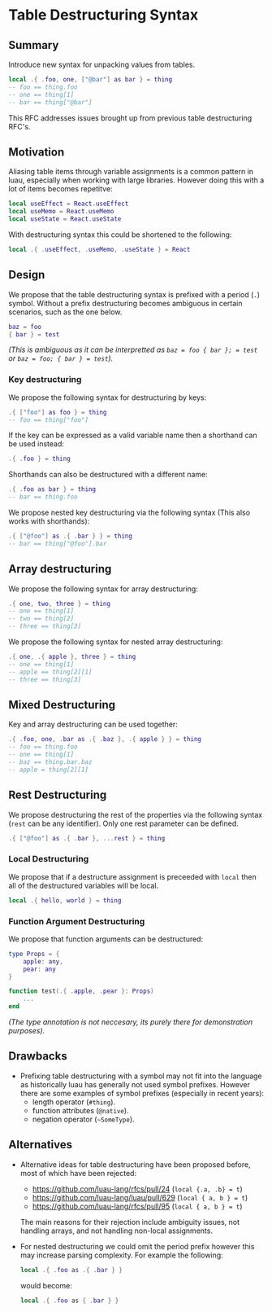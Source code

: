 # Table Destructuring Syntax



## Summary
Introduce new syntax for unpacking values from tables.

```lua
local .{ .foo, one, ["@bar"] as bar } = thing
-- foo == thing.foo
-- one == thing[1]
-- bar == thing["@bar"]
```

This RFC addresses issues brought up from previous table destructuring RFC's.



## Motivation
Aliasing table items through variable assignments is a common pattern in luau, especially when working with large libraries. However doing this with a lot of items becomes repetitve:
```lua
local useEffect = React.useEffect
local useMemo = React.useMemo
local useState = React.useState
```

With destructuring syntax this could be shortened to the following:
```lua
local .{ .useEffect, .useMemo, .useState } = React
```

## Design

We propose that the table destructuring syntax is prefixed with a period (`.`) symbol. Without a prefix destructuring becomes ambiguous in certain scenarios, such as the one below.
```lua
baz = foo
{ bar } = test
```
*(This is ambiguous as it can be interpretted as `baz = foo { bar }; = test` or `baz = foo; { bar } = test`).*

### Key destructuring
We propose the following syntax for destructuring by keys:
```lua
.{ ["foo"] as foo } = thing
-- foo == thing["foo"]
```

If the key can be expressed as a valid variable name then a shorthand can be used instead:
```lua
.{ .foo } = thing
```

Shorthands can also be destructured with a different name:
```lua
.{ .foo as bar } = thing
-- bar == thing.foo
```

We propose nested key destructuring via the following syntax (This also works with shorthands):
```lua
.{ ["@foo"] as .{ .bar } } = thing
-- bar == thing["@foo"].bar
```

## Array destructuring
We propose the following syntax for array destructuring:
```lua
.{ one, two, three } = thing
-- one == thing[1]
-- two == thing[2]
-- three == thing[3]
```

We propose the following syntax for nested array destructuring:
```lua
.{ one, .{ apple }, three } = thing
-- one == thing[1]
-- apple == thing[2][1]
-- three == thing[3]
```

## Mixed Destructuring
Key and array destructuring can be used together:
```lua
.{ .foo, one, .bar as .{ .baz }, .{ apple } } = thing
-- foo == thing.foo
-- one == thing[1]
-- baz == thing.bar.baz
-- apple = thing[2][1]
```

## Rest Destructuring

We propose destructuring the rest of the properties via the following syntax (`rest` can be any identifier). Only one rest parameter can be defined.
```lua
.{ ["@foo"] as .{ .bar }, ...rest } = thing
```

### Local Destructuring
We propose that if a destructure assignment is preceeded with `local` then all of the destructured variables will be local.
```lua
local .{ hello, world } = thing
```

### Function Argument Destructuring
We propose that function arguments can be destructured:

```lua
type Props = {
    apple: any,
    pear: any
}

function test(.{ .apple, .pear }: Props)
    ...
end
```
*(The type annotation is not neccesary, its purely there for demonstration purposes).*


## Drawbacks
- Prefixing table destructuring with a symbol may not fit into the language as historically luau has generally not used symbol prefixes. However there are some examples of symbol prefixes (especially in recent years):
  - length operator (`#thing`).
  - function attributes (`@native`).
  - negation operator (`~SomeType`).

## Alternatives
- Alternative ideas for table destructuring have been proposed before, most of which have been rejected:
  - https://github.com/luau-lang/rfcs/pull/24 (`local {.a, .b} = t`)
  - https://github.com/luau-lang/luau/pull/629 (`local { a, b } = t`)
  - https://github.com/luau-lang/rfcs/pull/95 (`local { a, b } = t`)

  The main reasons for their rejection include ambiguity issues, not handling arrays, and not handling non-local assignments.

- For nested destructuring we could omit the period prefix however this may increase parsing complexity. For example the following:
  ```lua
  local .{ .foo as .{ .bar } }
  ```
  would become:
  ```lua
  local .{ .foo as { .bar } }
  ```

